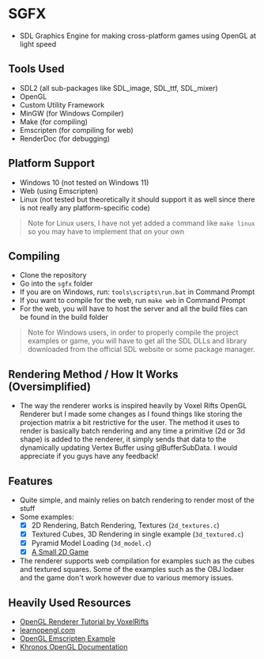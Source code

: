 # SGFX
- SDL Graphics Engine for making cross-platform games using OpenGL at light speed

## Tools Used
- SDL2 (all sub-packages like SDL_image, SDL_ttf, SDL_mixer)
- OpenGL
- Custom Utility Framework 
- MinGW (for Windows Compiler)
- Make (for compiling)
- Emscripten (for compiling for web)
- RenderDoc (for debugging)

## Platform Support
- Windows 10 (not tested on Windows 11)
- Web (using Emscripten)
- Linux (not tested but theoretically it should support it as well since there is not really any platform-specific code)
> Note for Linux users, I have not yet added a command like `make linux` so you may have to implement that on your own

## Compiling
- Clone the repository
- Go into the `sgfx` folder
- If you are on Windows, run: `tools\scripts\run.bat` in Command Prompt
- If you want to compile for the web, run `make web` in Command Prompt
- For the web, you will have to host the server and all the build files can be found in the build folder
> Note for Windows users, in order to properly compile the project examples or game, you will have to get all the SDL DLLs and library downloaded from the official SDL website or some package manager. 

## Rendering Method / How It Works (Oversimplified)
- The way the renderer works is inspired heavily by Voxel Rifts OpenGL Renderer but I made some changes as I found things like storing the projection matrix a bit restrictive for the user. The method it uses to render is basically batch rendering and any time a primitive (2d or 3d shape) is added to the renderer, it simply sends that data to the dynamically updating Vertex Buffer using glBufferSubData. I would appreciate if you guys have any feedback!

## Features
- Quite simple, and mainly relies on batch rendering to render most of the stuff
- Some examples:
    - [x] 2D Rendering, Batch Rendering, Textures (`2d_textures.c`)
    - [x] Textured Cubes, 3D Rendering in single example (`3d_textured.c`)
    - [x] Pyramid Model Loading (`3d_model.c`)
    - [x] [A Small 2D Game](https://github.com/1dev-mha/Dodgy-3quares)
- The renderer supports web compilation for examples such as the cubes and textured squares. Some of the examples such as the OBJ lodaer and the game don't work however due to various memory issues. 


## Heavily Used Resources  
- [OpenGL Renderer Tutorial by VoxelRifts](https://www.youtube.com/watch?v=NPnQF4yABwg&t=94s)
- [learnopengl.com](https://learnopengl.com/)
- [OpenGL Emscripten Example](https://gist.github.com/mortennobel/0e9e90c9bbc61cc99d5c3e9c038d8115)
- [Khronos OpenGL Documentation](https://registry.khronos.org/OpenGL-Refpages/gl4/html/)

